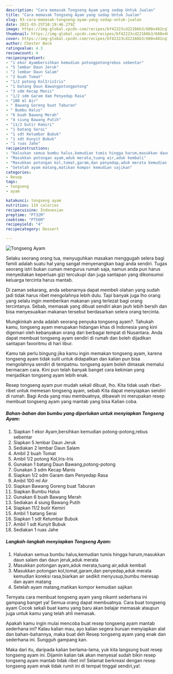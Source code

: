 ```yaml
---
description: "Cara memasak Tongseng Ayam yang sedap Untuk Jualan"
title: "Cara memasak Tongseng Ayam yang sedap Untuk Jualan"
slug: 93-cara-memasak-tongseng-ayam-yang-sedap-untuk-jualan
date: 2021-03-25T10:19:46.279Z
image: https://img-global.cpcdn.com/recipes/bf42223cd22166b3/680x482cq70/tongseng-ayam-foto-resep-utama.jpg
thumbnail: https://img-global.cpcdn.com/recipes/bf42223cd22166b3/680x482cq70/tongseng-ayam-foto-resep-utama.jpg
cover: https://img-global.cpcdn.com/recipes/bf42223cd22166b3/680x482cq70/tongseng-ayam-foto-resep-utama.jpg
author: Chester Beck
ratingvalue: 4.3
reviewcount: 4
recipeingredient:
- "1 ekor Ayambersihkan kemudian potongpotongrebus sebentar"
- "5 lembar Daun Jeruk"
- "2 lembar Daun Salam"
- "2 buah Tomat"
- "1/2 potong KolIrisIris"
- "1 batang Daun Bawangpotongpotong"
- "3 sdm Kecap Manis"
- "1/2 sdm Garam dam Penyedap Rasa"
- "100 ml Air"
- " Bawang Goreng buat Taburan"
- " Bumbu Halus"
- "6 buah Bawang Merah"
- "4 siung Bawang Putih"
- "11/2 butir Kemiri"
- "1 batang Serai"
- "1 sdt Ketumbar Bubuk"
- "1 sdt Kunyit Bubuk"
- "1 ruas Jahe"
recipeinstructions:
- "Haluskan semua bumbu halus,kemudian tumis hingga harum,masukkan daun salam dan daun jeruk,aduk merata"
- "Masukkan potongan ayam,aduk merata,tuang air,aduk kembali"
- "Masukkan potongan kol,tomat,garam,dan penyedap,aduk merata kemudian koreksi rasa,biarkan air sedikit menyusup,bumbu meresap dan ayam matang"
- "Setelah ayam matang,matikan kompor kemudian sajikan"
categories:
- Resep
tags:
- tongseng
- ayam

katakunci: tongseng ayam 
nutrition: 119 calories
recipecuisine: Indonesian
preptime: "PT32M"
cooktime: "PT56M"
recipeyield: "4"
recipecategory: Dessert

---
```



![Tongseng Ayam](https://img-global.cpcdn.com/recipes/bf42223cd22166b3/680x482cq70/tongseng-ayam-foto-resep-utama.jpg)

Selaku seorang orang tua, menyuguhkan masakan menggugah selera bagi famili adalah suatu hal yang sangat menyenangkan bagi anda sendiri. Tugas seorang istri bukan cuman mengurus rumah saja, namun anda pun harus menyediakan keperluan gizi tercukupi dan juga santapan yang dikonsumsi keluarga tercinta harus mantab.

Di zaman  sekarang, anda sebenarnya dapat membeli olahan yang sudah jadi tidak harus ribet mengolahnya lebih dulu. Tapi banyak juga lho orang yang selalu ingin memberikan makanan yang terlezat bagi orang tercintanya. Sebab, memasak yang dibuat sendiri akan jauh lebih bersih dan bisa menyesuaikan makanan tersebut berdasarkan selera orang tercinta. 



Mungkinkah anda adalah seorang penyuka tongseng ayam?. Tahukah kamu, tongseng ayam merupakan hidangan khas di Indonesia yang kini digemari oleh kebanyakan orang dari berbagai tempat di Nusantara. Anda dapat membuat tongseng ayam sendiri di rumah dan boleh dijadikan santapan favoritmu di hari libur.

Kamu tak perlu bingung jika kamu ingin memakan tongseng ayam, karena tongseng ayam tidak sulit untuk didapatkan dan kalian pun bisa mengolahnya sendiri di tempatmu. tongseng ayam boleh dimasak memalui bermacam cara. Kini pun telah banyak banget cara kekinian yang menjadikan tongseng ayam lebih enak.

Resep tongseng ayam pun mudah sekali dibuat, lho. Kita tidak usah ribet-ribet untuk memesan tongseng ayam, sebab Kita dapat menyiapkan sendiri di rumah. Bagi Anda yang mau membuatnya, dibawah ini merupakan resep membuat tongseng ayam yang mantab yang bisa Kalian coba.

<!--inarticleads1-->

##### Bahan-bahan dan bumbu yang diperlukan untuk menyiapkan Tongseng Ayam:

1. Siapkan 1 ekor Ayam,bersihkan kemudian potong-potong,rebus sebentar
1. Siapkan 5 lembar Daun Jeruk
1. Sediakan 2 lembar Daun Salam
1. Ambil 2 buah Tomat
1. Ambil 1/2 potong Kol,Iris-Iris
1. Gunakan 1 batang Daun Bawang,potong-potong
1. Gunakan 3 sdm Kecap Manis
1. Siapkan 1/2 sdm Garam dam Penyedap Rasa
1. Ambil 100 ml Air
1. Siapkan  Bawang Goreng buat Taburan
1. Siapkan  Bumbu Halus
1. Gunakan 6 buah Bawang Merah
1. Sediakan 4 siung Bawang Putih
1. Siapkan 11/2 butir Kemiri
1. Ambil 1 batang Serai
1. Siapkan 1 sdt Ketumbar Bubuk
1. Ambil 1 sdt Kunyit Bubuk
1. Sediakan 1 ruas Jahe




<!--inarticleads2-->

##### Langkah-langkah menyiapkan Tongseng Ayam:

1. Haluskan semua bumbu halus,kemudian tumis hingga harum,masukkan daun salam dan daun jeruk,aduk merata
1. Masukkan potongan ayam,aduk merata,tuang air,aduk kembali
1. Masukkan potongan kol,tomat,garam,dan penyedap,aduk merata kemudian koreksi rasa,biarkan air sedikit menyusup,bumbu meresap dan ayam matang
1. Setelah ayam matang,matikan kompor kemudian sajikan




Ternyata cara membuat tongseng ayam yang nikamt sederhana ini gampang banget ya! Semua orang dapat membuatnya. Cara buat tongseng ayam Cocok sekali buat kamu yang baru akan belajar memasak ataupun juga untuk kamu yang telah ahli memasak.

Apakah kamu ingin mulai mencoba buat resep tongseng ayam mantab sederhana ini? Kalau kalian mau, ayo kalian segera buruan menyiapkan alat dan bahan-bahannya, maka buat deh Resep tongseng ayam yang enak dan sederhana ini. Sungguh gampang kan. 

Maka dari itu, daripada kalian berlama-lama, yuk kita langsung buat resep tongseng ayam ini. Dijamin kalian tak akan menyesal sudah bikin resep tongseng ayam mantab tidak ribet ini! Selamat berkreasi dengan resep tongseng ayam enak tidak rumit ini di tempat tinggal sendiri,ya!.


